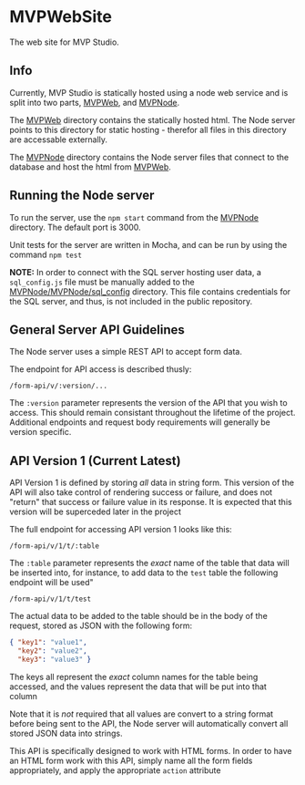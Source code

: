 # MVPWebSite
The web site for MVP Studio. 

## Info
Currently, MVP Studio is statically hosted using a node web service and is split into two parts, [MVPWeb](MVPWeb), and [MVPNode](MVPNode/MVPNode).

The [MVPWeb](MVPWeb) directory contains the statically hosted html. The Node server points to this directory for static hosting - therefor all files in this directory are accessable externally.

The [MVPNode](MVPNode/MVPNode) directory contains the Node server files that connect to the database and host the html from [MVPWeb](MVPWeb).

## Running the Node server
To run the server, use the `npm start` command from the [MVPNode](MVPNode/MVPNode) directory. The default port is 3000.

Unit tests for the server are written in Mocha, and can be run by using the command `npm test`

**NOTE:** In order to connect with the SQL server hosting user data, a `sql_config.js` file must be manually added to the [MVPNode/MVPNode/sql_config](MVPNode/MVPNode/sql_config) directory. This file contains credentials for the SQL server, and thus, is not included in the public repository.

## General Server API Guidelines
The Node server uses a simple REST API to accept form data.

The endpoint for API access is described thusly:
```
/form-api/v/:version/...
```
The `:version` parameter represents the version of the API that you wish to access. This should remain consistant throughout the lifetime of the project. Additional endpoints and request body requirements will generally be version specific.

## API Version 1 (Current Latest)
API Version 1 is defined by storing *all* data in string form. This version of the API will also take control of rendering success or failure, and does not "return" that success or failure value in its response. It is expected that this version will be superceded later in the project

The full endpoint for accessing API version 1 looks like this:
```
/form-api/v/1/t/:table
```
The `:table` parameter represents the *exact* name of the table that data will be inserted into, for instance, to add data to the `test` table the following endpoint will be used"
```
/form-api/v/1/t/test
```
The actual data to be added to the table should be in the body of the request, stored as JSON with the following form:
```JSON
{ "key1": "value1",
  "key2": "value2",
  "key3": "value3" }
```
The keys all represent the *exact* column names for the table being accessed, and the values represent the data that will be put into that column

Note that it is *not* required that all values are convert to a string format before being sent to the API, the Node server will automatically convert all stored JSON data into strings.

This API is specifically designed to work with HTML forms. In order to have an HTML form work with this API, simply name all the form fields appropriately, and apply the appropriate `action` attribute
